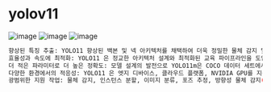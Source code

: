 # yolov11
![image](https://github.com/user-attachments/assets/cbe6d258-bdfb-4d4b-a2f8-e21df55122ac)
![image](https://github.com/user-attachments/assets/1d5f4638-d6a8-4134-a32e-d0b926989543)
![image](https://github.com/user-attachments/assets/113faa33-f1e4-407b-9507-ea6eefdf6edb)
```bash
향상된 특징 추출: YOLO11 향상된 백본 및 넥 아키텍처를 채택하여 더욱 정밀한 물체 감지 및 복잡한 작업 수행을 위해 특징 추출 기능을 향상시켰습니다.
효율성과 속도에 최적화: YOLO11 은 정교한 아키텍처 설계와 최적화된 교육 파이프라인을 도입하여 처리 속도를 높이고 정확도와 성능 간의 최적의 균형을 유지합니다.
더 적은 파라미터로 더 높은 정확도: 모델 설계의 발전으로 YOLO11m은 COCO 데이터 세트에서 더 높은 평균 정밀도 (mAP)를 달성하는 동시에 YOLOv8m 보다 22% 적은 수의 매개변수를 사용하여 정확도 저하 없이 계산 효율을 높였습니다.
다양한 환경에서의 적응성: YOLO11 은 엣지 디바이스, 클라우드 플랫폼, NVIDIA GPU를 지원하는 시스템 등 다양한 환경에 원활하게 배포할 수 있어 유연성을 극대화합니다.
광범위한 지원 작업: 물체 감지, 인스턴스 분할, 이미지 분류, 포즈 추정, 방향성 물체 감지(OBB) 등 다양한 컴퓨터 비전 과제에 대응할 수 있도록 설계되었습니다( YOLO11 )
